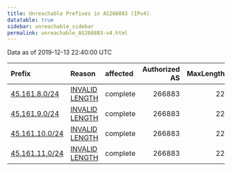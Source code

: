 ```yaml
---
title: Unreachable Prefixes in AS266883 (IPv4)
datatable: true
sidebar: unreachable_sidebar
permalink: unreachable_AS266883-v4.html
---
```


Data as of 2019-12-13 22:40:00 UTC


<div class="datatable-begin"></div>

| Prefix                                                 | Reason                                                                                                    | affected   |   Authorized AS |   MaxLength | Anchor                                         |   unreachable /24s |
|:-------------------------------------------------------|:----------------------------------------------------------------------------------------------------------|:-----------|----------------:|------------:|:-----------------------------------------------|-------------------:|
| [45.161.8.0/24](https://stat.ripe.net/45.161.8.0/24)   | [INVALID LENGTH](https://rpki-validator.ripe.net/announcement-preview?asn=AS266883&prefix=45.161.8.0/24)  | complete   |          266883 |          22 | [LACNIC](unreachable_LACNIC_RPKI_Root-v4.html) |                  1 |
| [45.161.9.0/24](https://stat.ripe.net/45.161.9.0/24)   | [INVALID LENGTH](https://rpki-validator.ripe.net/announcement-preview?asn=AS266883&prefix=45.161.9.0/24)  | complete   |          266883 |          22 | [LACNIC](unreachable_LACNIC_RPKI_Root-v4.html) |                  1 |
| [45.161.10.0/24](https://stat.ripe.net/45.161.10.0/24) | [INVALID LENGTH](https://rpki-validator.ripe.net/announcement-preview?asn=AS266883&prefix=45.161.10.0/24) | complete   |          266883 |          22 | [LACNIC](unreachable_LACNIC_RPKI_Root-v4.html) |                  1 |
| [45.161.11.0/24](https://stat.ripe.net/45.161.11.0/24) | [INVALID LENGTH](https://rpki-validator.ripe.net/announcement-preview?asn=AS266883&prefix=45.161.11.0/24) | complete   |          266883 |          22 | [LACNIC](unreachable_LACNIC_RPKI_Root-v4.html) |                  1 |

<div class="datatable-end"></div>